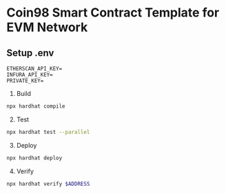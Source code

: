 # Coin98 Smart Contract Template for EVM Network

## Setup .env
```env
ETHERSCAN_API_KEY=
INFURA_API_KEY=
PRIVATE_KEY=
```

1. Build
```sh
npx hardhat compile
```

2. Test
```sh
npx hardhat test --parallel
```

3. Deploy
```sh
npx hardhat deploy
```

4. Verify
```sh
npx hardhat verify $ADDRESS
```
